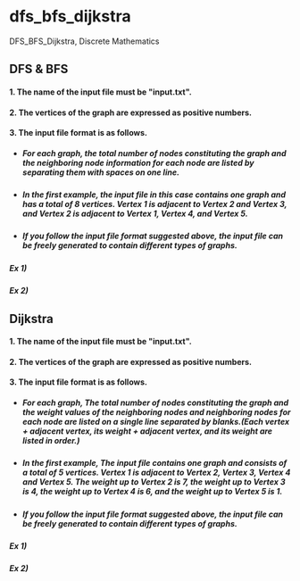dfs_bfs_dijkstra
=================
DFS_BFS_Dijkstra, Discrete Mathematics

DFS & BFS
---------
#### 1. The name of the input file must be "input.txt".
#### 2. The vertices of the graph are expressed as positive numbers.
#### 3. The input file format is as follows.
+ ##### For each graph, the total number of nodes constituting the graph and the neighboring node information for each node are listed by separating them with spaces on one line.
+ ##### In the first example, the input file in this case contains one graph and has a total of 8 vertices. Vertex 1 is adjacent to Vertex 2 and Vertex 3, and Vertex 2 is adjacent to Vertex 1, Vertex 4, and Vertex 5.
+ ##### If you follow the input file format suggested above, the input file can be freely generated to contain different types of graphs.
##### Ex 1)
##### Ex 2)  
Dijkstra
---------
#### 1. The name of the input file must be "input.txt".
#### 2. The vertices of the graph are expressed as positive numbers.
#### 3. The input file format is as follows.
+ ##### For each graph, The total number of nodes constituting the graph and the weight values of the neighboring nodes and neighboring nodes for each node are listed on a single line separated by blanks.(Each vertex + adjacent vertex, its weight + adjacent vertex, and its weight are listed in order.)
+ ##### In the first example, The input file contains one graph and consists of a total of 5 vertices. Vertex 1 is adjacent to Vertex 2, Vertex 3, Vertex 4 and Vertex 5. The weight up to Vertex 2 is 7, the weight up to Vertex 3 is 4, the weight up to Vertex 4 is 6, and the weight up to Vertex 5 is 1.
+ ##### If you follow the input file format suggested above, the input file can be freely generated to contain different types of graphs.
##### Ex 1)
##### Ex 2)
     
